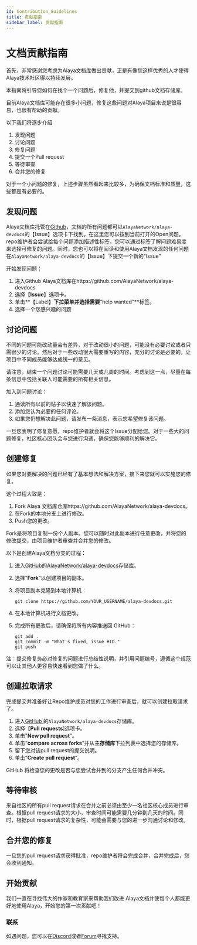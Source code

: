 ```yaml
---
id: Contribution_Guidelines
title: 贡献指南
sidebar_label: 贡献指南
---
```


# 文档贡献指南



首先，非常感谢您考虑为Alaya文档库做出贡献，正是有像您这样优秀的人才使得Alaya技术社区得以持续发展。

本指南将引导您如何在找个一个问题后，修复他，并提交到github文档存储库。

目前Alaya文档库可能存在很多小问题，修复这些问题对Alaya项目来说是很容易，也很有帮助的贡献。

以下我们将逐步介绍

1. 发现问题
2. 讨论问题
3. 修复问题
4. 提交一个Pull request
5. 等待审查
6. 合并您的修复

对于一个小问题的修复，上述步骤虽然看起来比较多，为确保文档标准和质量，这些都是有必要的。



## 发现问题

Alaya文档库托管在[Github](https://github.com/AlayaNetwork/alaya-devdocs)，文档的所有问题都可以`AlayaNetwork/alaya-devdocs`的【Issue】选项卡下找到。在这里您可以按到当前打开的Open问题。repo维护者会尝试给每个问题添加描述性标签，您可以通过标签了解问题难易度来选择可修复的问题。同时，您也可以将在阅读和使用Alaya文档发现的任何问题在`AlayaNetwork/alaya-devdocs`的【Issue】下提交一个新的“Issue”

开始发现问题：

1. 进入Github Alaya文档库在https://github.com/AlayaNetwork/alaya-devdocs
2. 选择【**Issue**】选项卡。
3. 单击**【Label】**下拉菜单并选择需要**“help wanted”**标签。
4. 选择一个您感兴趣的问题



## 讨论问题

不同的问题可能改动量会有差异，对于改动很小的问题，可能没有必要讨论或者只需很少的讨论。然后对于一些改动很大需要重写的内容，充分的讨论是必要的，让项目中不同成员能够达成统一的意见。

请注意，结束一个问题讨论可能需要几天或几周的时间。考虑到这一点，尽量在每条信息中包括关联人可能需要的所有相关信息。

加入到问题讨论：

1. 通读所有以前的帖子以快速了解该问题。
2. 添加您认为必要的任何评论。
3. 如果您仍想解决此问题，请发布一条消息，表示您希望修复该问题。

一旦您表明了修复意愿，repo维护者就会将这个Issue分配给您。对于一些大的问题修复，社区核心团队会与您进行沟通，确保您能够顺利的解决它。



## 创建修复

如果您对要解决的问题已经有了基本想法和解决方案，接下来您就可以实施您的修复。

这个过程大致是：

1. Fork Alaya 文档库仓库https://github.com/AlayaNetwork/alaya-devdocs。
2. 在Fork的本地分支上进行修改。
3. Push您的更改。

Fork是将项目复制一份个人副本。您可以随时对此副本进行任意更改，并将您的修改提交，由项目维护者审查并合并您的修改。

以下是创建Alaya文档分支的过程：

1. 进入[GitHub](https://github.com/AlayaNetwork/alaya-devdocs)的[AlayaNetwork/alaya-devdocs](AlayaNetwork/alaya-devdocs)存储库。

2. 选择”**Fork**“以创建项目的副本。

3. 将项目副本克隆到本地计算机：

   ```shell
   git clone https://github.com/YOUR_USERNAME/alaya-devdocs.git    
   ```

4. 在本地计算机进行文档更改。

5. 完成所有更改后，请确保将所有内容推送回 GitHub：

   ```shell
   git add .
   git commit -m "What's fixed, issue #ID."
   git push
   ```

注：提交修复务必对修复的问题进行总结性说明，并引用问题编号，遵循这个规范可以让其他人更容易快速看到您做了什么。



## 创建拉取请求

完成提交并准备好让Repo维护成员对您的工作进行审查后，就可以创建拉取请求了。

1. 进入[GitHub ](https://github.com/AlayaNetwork/alaya-devdocs)的`AlayaNetwork/alaya-devdocs`存储库。
2. 选择【**Pull requests**]选项卡。
3. 单击"**New pull request**"。
4. 单击“**compare across forks**”并从**主存储库**下拉列表中选择您的存储库。
5. 留下您对该pull request的提交说明。
6. 单击“**Create pull request**”。

GitHub 将检查您的更改是否与您尝试合并到的分支产生任何合并冲突。



## 等待审核

来自社区的所有pull request请求在合并之前必须由至少一名社区核心成员进行审查。根据pull request请求的大小，审查时间可能需要几分钟到几天的时间。同时，根据pull request请求的复杂性，可能会需要与您的进一步沟通讨论和修改。



## 合并您的修复

一旦您的pull request请求获得批准，repo维护者将会完成合并，合并完成后，您会收到通知。



## 开始贡献

我们一直在寻找伟大的作家和教育家来帮助我们改进 Alaya文档并使每个人都能更好地使用Alaya，开始您的第一次贡献吧！



### **联系**

如遇问题，您可以在[Discord](https://discord.gg/jAjFzJ3Cff)或者[Forum](https://forum.latticex.foundation/)寻找支持。